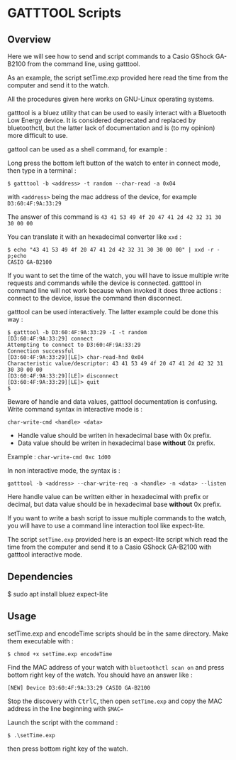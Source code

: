 # GATTTOOL Scripts
## Overview
Here we will see how to send and script commands to a Casio GShock GA-B2100 from the command line, using gatttool.

As an example, the script setTime.exp provided here read the time from the computer and send it to the watch.

All the procedures given here works on GNU-Linux operating systems.

gatttool is a bluez utility that can be used to easily interact with a Bluetooth Low Energy device.
It is considered deprecated and replaced by bluetoothctl, but the latter lack of documentation and is (to my opinion) more difficult to use.

gattool can be used as a shell command, for example :

Long press the bottom left button of the watch to enter in connect mode, then type in a terminal :

`$ gatttool -b <address> -t random --char-read -a 0x04`

with `<address>` being the mac address of the device, for example `D3:60:4F:9A:33:29`

The answer of this command is `43 41 53 49 4f 20 47 41 2d 42 32 31 30 30 00 00`

You can translate it with an hexadecimal converter like `xxd` :

```shell
$ echo "43 41 53 49 4f 20 47 41 2d 42 32 31 30 30 00 00" | xxd -r -p;echo
CASIO GA-B2100
```

If you want to set the time of the watch, you will have to issue multiple write requests and commands while the device is connected.
gatttool in command line will not work because when invoked it does three actions : connect to the device, issue the command then disconnect.

gatttool can be used interactively. The latter example could be done this way :

```shell
$ gatttool -b D3:60:4F:9A:33:29 -I -t random
[D3:60:4F:9A:33:29] connect
Attempting to connect to D3:60:4F:9A:33:29
Connection successful
[D3:60:4F:9A:33:29][LE]> char-read-hnd 0x04
Characteristic value/descriptor: 43 41 53 49 4f 20 47 41 2d 42 32 31 30 30 00 00 
[D3:60:4F:9A:33:29][LE]> disconnect
[D3:60:4F:9A:33:29][LE]> quit
$ 
```
Beware of handle and data values, gatttool documentation is confusing. Write command syntax in interactive mode is :

`char-write-cmd <handle> <data>`

* Handle value should be writen in hexadecimal base with 0x prefix.
* Data value should be writen in hexadecimal base **without** 0x prefix.

Example : `char-write-cmd 0xc 1d00`

In non interactive mode, the syntax is :

`gatttool -b <address> --char-write-req -a <handle> -n <data> --listen`

Here handle value can be written either in hexadecimal with prefix or decimal, but data value should be in hexadecimal base **without** 0x prefix.


If you want to write a bash script to issue multiple commands to the watch, you will have to use a command line interaction tool like expect-lite.

The script `setTime.exp` provided here is an expect-lite script which read the time from the computer and send it to a Casio GShock GA-B2100 with gatttool interactive mode.


## Dependencies

$ sudo apt install bluez expect-lite

## Usage

setTime.exp and encodeTime scripts should be in the same directory. Make them executable with :

`$ chmod +x setTime.exp encodeTime`

Find the MAC address of your watch with `bluetoothctl scan on` and press bottom right key of the watch. You should have an answer like :

`[NEW] Device D3:60:4F:9A:33:29 CASIO GA-B2100`

Stop the discovery with <kbd>Ctrl</kbd><kbd>C</kbd>, then open `setTime.exp` and copy the MAC address in the line beginning with `$MAC=`

Launch the script with the command :

`$ .\setTime.exp`

then press bottom right key of the watch.


